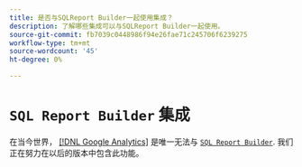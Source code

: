 ```yaml
---
title: 是否与SQLReport Builder一起使用集成？
description: 了解哪些集成可以与SQLReport Builder一起使用。
source-git-commit: fb7039c0448986f94e26fae71c245706f6239275
workflow-type: tm+mt
source-wordcount: '45'
ht-degree: 0%

---
```


# `SQL Report Builder` 集成

在当今世界， [[!DNL Google Analytics]](../importing-data/integrations/google-analytics.md) 是唯一无法与 [`SQL Report Builder`](../dev-reports/sql-rpt-bldr.md). 我们正在努力在以后的版本中包含此功能。
